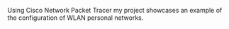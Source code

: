 Using Cisco Network Packet Tracer my project showcases an example of the configuration of WLAN personal networks.
